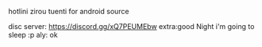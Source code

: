 hotlini zirou tuenti for android source

disc server:
https://discord.gg/xQ7PEUMEbw
extra:good Night i'm going to sleep :p aly: ok

